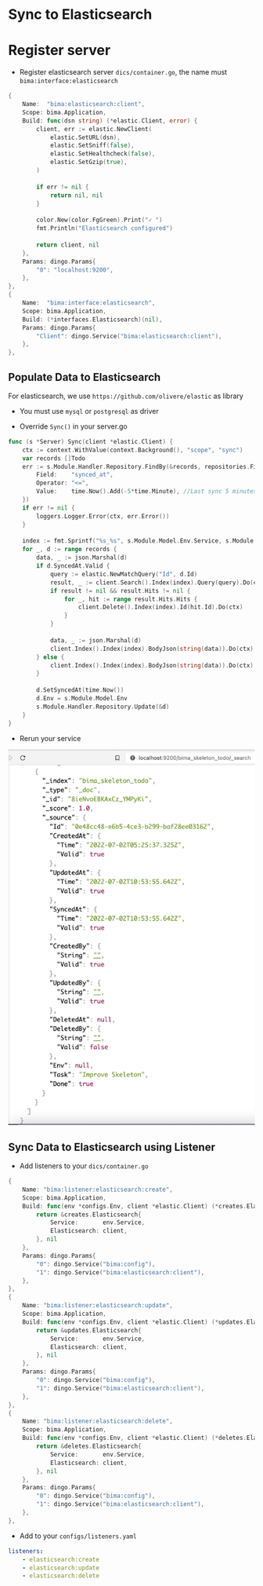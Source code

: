 # Sync to Elasticsearch

# Register server

- Register elasticsearch server `dics/container.go`, the name must `bima:interface:elasticsearch`

```go
{
    Name:  "bima:elasticsearch:client",
    Scope: bima.Application,
    Build: func(dsn string) (*elastic.Client, error) {
        client, err := elastic.NewClient(
            elastic.SetURL(dsn),
            elastic.SetSniff(false),
            elastic.SetHealthcheck(false),
            elastic.SetGzip(true),
        )

        if err != nil {
            return nil, nil
        }

        color.New(color.FgGreen).Print("✓ ")
        fmt.Println("Elasticsearch configured")

        return client, nil
    },
    Params: dingo.Params{
        "0": "localhost:9200",
    },
},
{
    Name:  "bima:interface:elasticsearch",
    Scope: bima.Application,
    Build: (*interfaces.Elasticsearch)(nil),
    Params: dingo.Params{
        "Client": dingo.Service("bima:elasticsearch:client"),
    },
},
```

## Populate Data to Elasticsearch

For elasticsearch, we use `https://github.com/olivere/elastic` as library

- You must use `mysql` or `postgresql` as driver

- Override `Sync()` in your server.go

```go
func (s *Server) Sync(client *elastic.Client) {
	ctx := context.WithValue(context.Background(), "scope", "sync")
	var records []Todo
	err := s.Module.Handler.Repository.FindBy(&records, repositories.Filter{
		Field:    "synced_at",
		Operator: "<=",
		Value:    time.Now().Add(-5*time.Minute), //Last sync 5 minutes ago
	})
	if err != nil {
		loggers.Logger.Error(ctx, err.Error())
	}

    index := fmt.Sprintf("%s_%s", s.Module.Model.Env.Service, s.Module.Model.TableName())
	for _, d := range records {
		data, _ := json.Marshal(d)
		if d.SyncedAt.Valid {
			query := elastic.NewMatchQuery("Id", d.Id)
			result, _ := client.Search().Index(index).Query(query).Do(ctx)
			if result != nil && result.Hits != nil {
				for _, hit := range result.Hits.Hits {
					client.Delete().Index(index).Id(hit.Id).Do(ctx)
				}
			}

			data, _ := json.Marshal(d)
			client.Index().Index(index).BodyJson(string(data)).Do(ctx)
		} else {
			client.Index().Index(index).BodyJson(string(data)).Do(ctx)
		}

		d.SetSyncedAt(time.Now())
		d.Env = s.Module.Model.Env
		s.Module.Handler.Repository.Update(&d)
	}
}
```

- Rerun your service


![Elasticsearch](../assets/elasticsearch-index.png)

## Sync Data to Elasticsearch using Listener

- Add listeners to your `dics/container.go`

```go
{
    Name: "bima:listener:elasticsearch:create",
    Scope: bima.Application,
    Build: func(env *configs.Env, client *elastic.Client) (*creates.Elasticsearch, error) {
        return &creates.Elasticsearch{
            Service:       env.Service,
            Elasticsearch: client,
        }, nil
    },
    Params: dingo.Params{
        "0": dingo.Service("bima:config"),
        "1": dingo.Service("bima:elasticsearch:client"),
    },
},
{
    Name: "bima:listener:elasticsearch:update",
    Scope: bima.Application,
    Build: func(env *configs.Env, client *elastic.Client) (*updates.Elasticsearch, error) {
        return &updates.Elasticsearch{
            Service:       env.Service,
            Elasticsearch: client,
        }, nil
    },
    Params: dingo.Params{
        "0": dingo.Service("bima:config"),
        "1": dingo.Service("bima:elasticsearch:client"),
    },
},
{
    Name: "bima:listener:elasticsearch:delete",
    Scope: bima.Application,
    Build: func(env *configs.Env, client *elastic.Client) (*deletes.Elasticsearch, error) {
        return &deletes.Elasticsearch{
            Service:       env.Service,
            Elasticsearch: client,
        }, nil
    },
    Params: dingo.Params{
        "0": dingo.Service("bima:config"),
        "1": dingo.Service("bima:elasticsearch:client"),
    },
},
```

- Add to your `configs/listeners.yaml`

```yaml
listeners:
    - elasticsearch:create
    - elasticsearch:update
    - elasticsearch:delete
```
